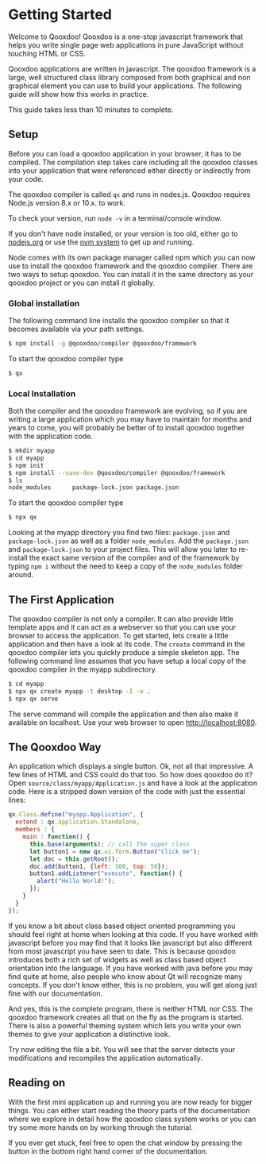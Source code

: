 # Getting Started

Welcome to Qooxdoo! Qooxdoo is a one-stop javascript framework that helps you write single page web applications in pure JavaScript without touching HTML or CSS.

Qooxdoo applications are written in javascript. The qooxdoo framework is a large, well structured class library composed from both graphical and non graphical element you can use to build your applications. The following guide will show how this works in practice.

This guide takes less than 10 minutes to complete.

## Setup

Before you can load a qooxdoo application in your browser, it has to be compiled. The compilation step takes care including all the qooxdoo classes into your application that were referenced either directly or indirectly from your code.

The qooxdoo compiler is called `qx` and runs in nodes.js. Qooxdoo requires Node.js version 8.x or 10.x. to work.

To check your version, run `node -v` in a terminal/console window.

If you don't have node installed, or your version is too old, either go to [nodejs.org](https://nodejs.org) or use the [nvm system](https://github.com/nvm-sh/nvm) to get up and running.

Node comes with its own package manager called npm which you can now use to install the qooxdoo framework and the qooxdoo compiler. There are two ways to setup qooxdoo. You can install it in the same directory as your qooxdoo project or you can install it globally.

### Global installation

The following command line installs the qooxdoo compiler so that it becomes available via your path settings.

```bash
$ npm install -g @qooxdoo/compiler @qooxdoo/framework
```

To start the qooxdoo compiler type

```bash
$ qx
```

### Local Installation

Both the compiler and the qooxdoo framework are evolving, so if you are writing a large application which you may have to maintain for months and years to come, you will probably be better of to install qooxdoo together with the application code.

```bash
$ mkdir myapp
$ cd myapp
$ npm init
$ npm install --save-dev @qooxdoo/compiler @qooxdoo/framework
$ ls
node_modules      package-lock.json package.json
```

To start the qooxdoo compiler type

```bash
$ npx qx
```

Looking at the myapp directory you find two files: `package.json` and `package-lock.json` as well as a folder `node_modules`. Add the `package.json` and `package-lock.json` to your project files. This will allow you later to re-install the exact same version of the compiler and of the framework by typing `npm i` without the need to keep a copy of the `node_modules` folder around.

## The First Application

The qooxdoo compiler is not only a compiler. It can also provide little template apps and it can act as a webserver so that you can use your browser to access the application. To get started, lets create a little application and then have a look at its code. The `create` command in the qooxdoo compiler lets you quickly produce a simple skeleton app. The following command line assumes that you have setup a local copy of the qooxdoo compiler in the myapp subdirectory.

```bash
$ cd myapp
$ npx qx create myapp -t desktop -I -o .
$ npx qx serve
```

The serve command will compile the application and then also make it available on localhost. Use your web browser to open <http://localhost:8080>.

## The Qooxdoo Way

An application which displays a single button. Ok, not all that impressive. A few lines of HTML and CSS could do that too. So how does qooxdoo do it? Open `source/class/myapp/Application.js` and have a look at the application code. Here is a stripped down version of the code with just the essential lines:

```javascript
qx.Class.define("myapp.Application", {
  extend : qx.application.Standalone,
  members : {
    main : function() {
      this.base(arguments); // call the super class
      let button1 = new qx.ui.form.Button("Click me");
      let doc = this.getRoot();
      doc.add(button1, {left: 100, top: 50});
      button1.addListener("execute", function() {
        alert("Hello World!");
      });
    }
  }
});
```

If you know a bit about class based object oriented programming you should feel right at home when looking at this code. If you have worked with javascript before you may find that it looks like javascript but also different from most javascript you have seen to date. This is because qooxdoo introduces both a rich set of widgets as well as class based object orientation into the language. If you have worked with java before you may find quite at home, also people who know about Qt will recognize many concepts. If you don't know either, this is no problem, you will get along just fine with our documentation.

And yes, this is the complete program, there is neither HTML nor CSS. The qooxdoo framework creates all that on the fly as the program is started. There is also a powerful theming system which lets you write your own themes to give your application a distinctive look.

Try now editing the file a bit. You will see that the server detects your modifications and recompiles the application automatically.

## Reading on

With the first mini application up and running you are now ready for bigger things. You can either start reading the theory parts of the documentation where we explore in detail how the qooxdoo class system works or you can try some more hands on by working through the tutorial.

If you ever get stuck, feel free to open the chat window by pressing the button in the bottom right hand corner of the documentation.
